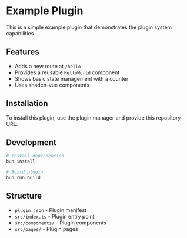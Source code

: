 # Example Plugin

This is a simple example plugin that demonstrates the plugin system capabilities.

## Features

- Adds a new route at `/hello`
- Provides a reusable `HelloWorld` component
- Shows basic state management with a counter
- Uses shadcn-vue components

## Installation

To install this plugin, use the plugin manager and provide this repository URL.

## Development

```bash
# Install dependencies
bun install

# Build plugin
bun run build
```

## Structure

- `plugin.json` - Plugin manifest
- `src/index.ts` - Plugin entry point
- `src/components/` - Plugin components
- `src/pages/` - Plugin pages
